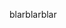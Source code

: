 <!--- WARN --->
<!--- This file is generated. Do not edit this file directly! --->
<!--- WARN --->

blarblarblar

<!--- WARN --->
<!--- This file is generated. Do not edit this file directly! --->
<!--- WARN --->
